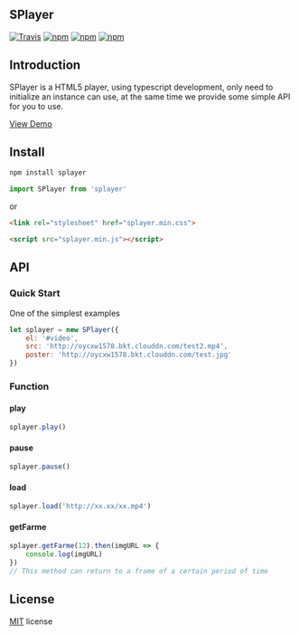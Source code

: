 
## SPlayer 
[![Travis](https://img.shields.io/travis/wyhaya/splayer.svg?style=flat-square)](https://travis-ci.org/wyhaya/splayer) [![npm](https://img.shields.io/npm/dt/splayer.svg?style=flat-square)](https://www.npmjs.com/package/splayer) [![npm](https://img.shields.io/npm/l/splayer.svg?style=flat-square)](./LICENSE) [![npm](https://img.shields.io/npm/v/splayer.svg?style=flat-square)](https://www.npmjs.com/package/splayer)

## Introduction

SPlayer is a HTML5 player, using typescript development, only need to initialize an instance can use, at the same time we provide some simple API for you to use.

[View Demo](http://xxx.xxx)

## Install

```bash
npm install splayer
```

```javascript
import SPlayer from 'splayer'
```
or
```html
<link rel="stylesheet" href="splayer.min.css">
```
```html
<script src="splayer.min.js"></script>
```

## API
### Quick Start
One of the simplest examples
```javascript
let splayer = new SPlayer({
    el: '#video',
    src: 'http://oycxw1578.bkt.clouddn.com/test2.mp4',
    poster: 'http://oycxw1578.bkt.clouddn.com/test.jpg'
})
```
### Function
#### play
```javascript
splayer.play()
```
#### pause
```javascript
splayer.pause()
```
#### load
```javascript
splayer.load('http://xx.xx/xx.mp4')
```
#### getFarme
```javascript
splayer.getFarme(12).then(imgURL => {
    console.log(imgURL)
})
// This method can return to a frame of a certain period of time
```
## License
[MIT](./LICENSE) license

